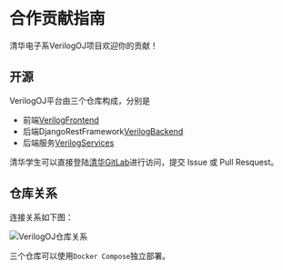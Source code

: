 # 合作贡献指南

清华电子系VerilogOJ项目欢迎你的贡献！

## 开源

VerilogOJ平台由三个仓库构成，分别是

- 前端[VerilogFrontend](https://git.tsinghua.edu.cn/eeverilogoj/verilogojfrontend)
- 后端DjangoRestFramework[VerilogBackend](https://git.tsinghua.edu.cn/eeverilogoj/verilogojbackend)
- 后端服务[VerilogServices](https://git.tsinghua.edu.cn/eeverilogoj/verilogojservices)

清华学生可以直接登陆[清华GitLab](https://git.tsinghua.edu.cn/)进行访问，提交 Issue 或 Pull Resquest。

## 仓库关系

连接关系如下图：

![VerilogOJ仓库关系](https://s1.ax1x.com/2022/07/27/vScv38.png)

三个仓库可以使用`Docker Compose`独立部署。
